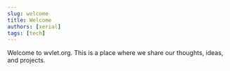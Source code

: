 ```yaml
---
slug: welcome
title: Welcome
authors: [xerial]
tags: [tech]
---
```


Welcome to wvlet.org. This is a place where we share our thoughts, ideas, and projects.

<!-- truncate -->
